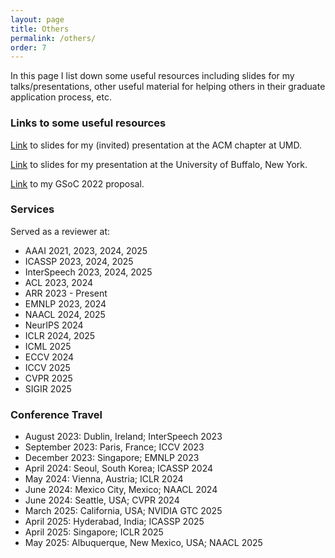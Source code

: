 ```yaml
---
layout: page
title: Others
permalink: /others/
order: 7
---
```

In this page I list down some useful resources including slides for my talks/presentations, other useful material for helping others in their graduate application process, etc.  

### **Links to some useful resources**  

[Link](https://docs.google.com/presentation/d/1KzmSR5CKSyYPqQizPDTOQFsaELXg6JHx/edit?usp=sharing&ouid=111957209895724121113&rtpof=true&sd=true) to slides for my (invited) presentation at the ACM chapter at UMD.  

[Link](https://docs.google.com/presentation/d/1FDbzoAlcUK2igwxBzr7L8D_RfOSlI_EX/edit?usp=sharing&ouid=111957209895724121113&rtpof=true&sd=true) to slides for my presentation at the University of Buffalo, New York.  

[Link](https://drive.google.com/file/d/1JNoxO0Zyk8SViLRUYLHDsXT4kn83h2U_/view?usp=sharing) to my GSoC 2022 proposal.  


### **Services**  

Served as a reviewer at: 
* AAAI 2021, 2023, 2024, 2025  
* ICASSP 2023, 2024, 2025    
* InterSpeech 2023, 2024, 2025    
* ACL 2023, 2024  
* ARR 2023 - Present
* EMNLP 2023, 2024  
* NAACL 2024, 2025    
* NeurIPS 2024  
* ICLR 2024, 2025  
* ICML 2025  
* ECCV 2024  
* ICCV 2025  
* CVPR 2025  
* SIGIR 2025  

### **Conference Travel**  

* August 2023: Dublin, Ireland; InterSpeech 2023   
* September 2023: Paris, France; ICCV 2023  
* December 2023: Singapore; EMNLP 2023  
* April 2024: Seoul, South Korea; ICASSP 2024  
* May 2024: Vienna, Austria; ICLR 2024  
* June 2024: Mexico City, Mexico; NAACL 2024  
* June 2024: Seattle, USA; CVPR 2024  
* March 2025: California, USA; NVIDIA GTC 2025  
* April 2025: Hyderabad, India; ICASSP 2025  
* April 2025: Singapore; ICLR 2025  
* May 2025: Albuquerque, New Mexico, USA; NAACL 2025  